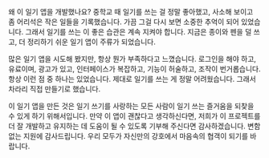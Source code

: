 왜 이 일기 앱을 개발했나요? 중학교 때 일기를 쓰는 걸 정말 좋아했고, 사소해 보이고 좀 어리석은 작은 일들을 기록했습니다. 가끔 그걸 다시 보면 소중한 추억이 되어 있었습니다. 그래서 일기를 쓰는 이 좋은 습관은 계속 지켜야 합니다. 지금은 종이와 펜을 덜 쓰고, 더 정리하기 쉬운 일기 앱이 주류가 되었습니다.

많은 일기 앱을 시도해 봤지만, 항상 뭔가 부족하다고 느꼈습니다. 로그인을 해야 하고, 유료이며, 광고가 있고, 인터페이스가 복잡하고, 기능이 허술하고, 조작이 번거롭습니다. 항상 이런 점 중 하나는 있었습니다. 제대로 일기를 쓰는 게 정말 어려웠습니다. 그래서 차라리 직접 만들기로 했습니다.

이 일기 앱을 만든 것은 일기 쓰기를 사랑하는 모든 사람이 일기 쓰는 즐거움을 되찾을 수 있게 하기 위해서입니다. 만약 이 앱이 괜찮다고 생각하신다면, 저희가 이 프로젝트를 더 잘 개발하고 유지하는 데 도움이 될 수 있도록 기부해 주신다면 감사하겠습니다. 변함없는 지원에 감사드립니다. 우리 모두가 자신만의 강호에서 마음속의 협객이 되기를 바랍니다.